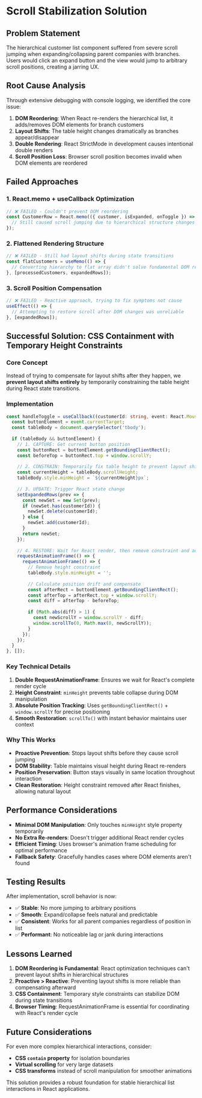 # Scroll Stabilization Solution

## Problem Statement

The hierarchical customer list component suffered from severe scroll jumping when expanding/collapsing parent companies with branches. Users would click an expand button and the view would jump to arbitrary scroll positions, creating a jarring UX.

## Root Cause Analysis

Through extensive debugging with console logging, we identified the core issue:

1. **DOM Reordering**: When React re-renders the hierarchical list, it adds/removes DOM elements for branch customers
2. **Layout Shifts**: The table height changes dramatically as branches appear/disappear
3. **Double Rendering**: React StrictMode in development causes intentional double renders
4. **Scroll Position Loss**: Browser scroll position becomes invalid when DOM elements are reordered

## Failed Approaches

### 1. React.memo + useCallback Optimization
```typescript
// ❌ FAILED - Couldn't prevent DOM reordering
const CustomerRow = React.memo(({ customer, isExpanded, onToggle }) => {
  // Still caused scroll jumping due to hierarchical structure changes
});
```

### 2. Flattened Rendering Structure
```typescript
// ❌ FAILED - Still had layout shifts during state transitions
const flatCustomers = useMemo(() => {
  // Converting hierarchy to flat array didn't solve fundamental DOM reordering
}, [processedCustomers, expandedRows]);
```

### 3. Scroll Position Compensation
```typescript
// ❌ FAILED - Reactive approach, trying to fix symptoms not cause
useEffect(() => {
  // Attempting to restore scroll after DOM changes was unreliable
}, [expandedRows]);
```

## Successful Solution: CSS Containment with Temporary Height Constraints

### Core Concept
Instead of trying to compensate for layout shifts after they happen, we **prevent layout shifts entirely** by temporarily constraining the table height during React state transitions.

### Implementation

```typescript
const handleToggle = useCallback((customerId: string, event: React.MouseEvent<HTMLButtonElement>) => {
  const buttonElement = event.currentTarget;
  const tableBody = document.querySelector('tbody');
  
  if (tableBody && buttonElement) {
    // 1. CAPTURE: Get current button position
    const buttonRect = buttonElement.getBoundingClientRect();
    const beforeTop = buttonRect.top + window.scrollY;
    
    // 2. CONSTRAIN: Temporarily fix table height to prevent layout shift
    const currentHeight = tableBody.scrollHeight;
    tableBody.style.minHeight = `${currentHeight}px`;
    
    // 3. UPDATE: Trigger React state change
    setExpandedRows(prev => {
      const newSet = new Set(prev);
      if (newSet.has(customerId)) {
        newSet.delete(customerId);
      } else {
        newSet.add(customerId);
      }
      return newSet;
    });
    
    // 4. RESTORE: Wait for React render, then remove constraint and adjust
    requestAnimationFrame(() => {
      requestAnimationFrame(() => {
        // Remove height constraint
        tableBody.style.minHeight = '';
        
        // Calculate position drift and compensate
        const afterRect = buttonElement.getBoundingClientRect();
        const afterTop = afterRect.top + window.scrollY;
        const diff = afterTop - beforeTop;
        
        if (Math.abs(diff) > 1) {
          const newScrollY = window.scrollY - diff;
          window.scrollTo(0, Math.max(0, newScrollY));
        }
      });
    });
  }
}, []);
```

### Key Technical Details

1. **Double RequestAnimationFrame**: Ensures we wait for React's complete render cycle
2. **Height Constraint**: `minHeight` prevents table collapse during DOM manipulation
3. **Absolute Position Tracking**: Uses `getBoundingClientRect()` + `window.scrollY` for precise positioning
4. **Smooth Restoration**: `scrollTo()` with instant behavior maintains user context

### Why This Works

- **Proactive Prevention**: Stops layout shifts before they cause scroll jumping
- **DOM Stability**: Table maintains visual height during React re-renders  
- **Position Preservation**: Button stays visually in same location throughout interaction
- **Clean Restoration**: Height constraint removed after React finishes, allowing natural layout

## Performance Considerations

- **Minimal DOM Manipulation**: Only touches `minHeight` style property temporarily
- **No Extra Re-renders**: Doesn't trigger additional React render cycles
- **Efficient Timing**: Uses browser's animation frame scheduling for optimal performance
- **Fallback Safety**: Gracefully handles cases where DOM elements aren't found

## Testing Results

After implementation, scroll behavior is now:
- ✅ **Stable**: No more jumping to arbitrary positions
- ✅ **Smooth**: Expand/collapse feels natural and predictable  
- ✅ **Consistent**: Works for all parent companies regardless of position in list
- ✅ **Performant**: No noticeable lag or jank during interactions

## Lessons Learned

1. **DOM Reordering is Fundamental**: React optimization techniques can't prevent layout shifts in hierarchical structures
2. **Proactive > Reactive**: Preventing layout shifts is more reliable than compensating afterward
3. **CSS Containment**: Temporary style constraints can stabilize DOM during state transitions
4. **Browser Timing**: RequestAnimationFrame is essential for coordinating with React's render cycle

## Future Considerations

For even more complex hierarchical interactions, consider:
- **CSS `contain` property** for isolation boundaries
- **Virtual scrolling** for very large datasets
- **CSS transforms** instead of scroll manipulation for smoother animations

This solution provides a robust foundation for stable hierarchical list interactions in React applications.